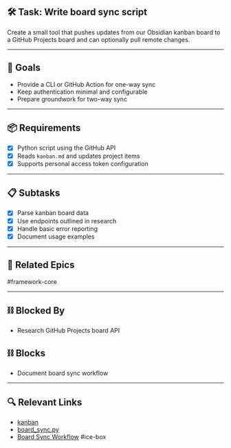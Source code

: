 ## 🛠️ Task: Write board sync script

Create a small tool that pushes updates from our Obsidian kanban board to a GitHub Projects board and can optionally pull remote changes.

---

## 🎯 Goals
- Provide a CLI or GitHub Action for one-way sync
- Keep authentication minimal and configurable
- Prepare groundwork for two-way sync

---

## 📦 Requirements
- [x] Python script using the GitHub API
- [x] Reads `kanban.md` and updates project items
- [x] Supports personal access token configuration

---

## 📋 Subtasks
- [x] Parse kanban board data
- [x] Use endpoints outlined in research
- [x] Handle basic error reporting
- [x] Document usage examples

---

## 🔗 Related Epics
#framework-core

---

## ⛓️ Blocked By
- Research GitHub Projects board API

## ⛓️ Blocks
- Document board sync workflow

---

## 🔍 Relevant Links
- [kanban](../boards/kanban.md)
- [board_sync.py](../../scripts/github_board_sync.py)
- [Board Sync Workflow](../../board_sync.md)
#ice-box

